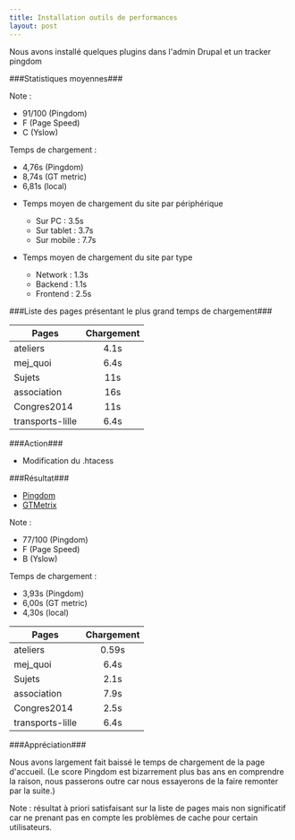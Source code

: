 ```yaml
---
title: Installation outils de performances
layout: post
---
```


Nous avons installé quelques plugins dans l'admin Drupal et un tracker pingdom


###Statistiques moyennes###

Note : 
- 91/100 (Pingdom) 
- F (Page Speed) 
- C (Yslow)

Temps de chargement : 
- 4,76s (Pingdom) 
- 8,74s (GT metric) 
- 6,81s (local) 


* Temps moyen de chargement du site par périphérique
  * Sur PC 		: 3.5s
  * Sur tablet 	: 3.7s
  * Sur mobile 	: 7.7s

* Temps moyen de chargement du site par type
  * Network 	: 1.3s
  * Backend 	: 1.1s
  * Frontend 	: 2.5s

###Liste des pages présentant le plus grand temps de chargement###

| Pages	        	  | Chargement    | 
| ----------------- |:-------------:|
| ateliers      	  | 4.1s 			    |
| mej_quoi	    	  | 6.4s      	  |
| Sujets 			      | 11s     		  |
| association 		  | 16s     		  |
| Congres2014 		  | 11s     		  |
| transports-lille 	| 6.4s     		  |

###Action###

* Modification du .htacess

###Résultat###

* [Pingdom](http://tools.pingdom.com/fpt/#!/bXRG89/http://www.mathenjeans.fr/)
* [GTMetrix](http://gtmetrix.com/reports/www.mathenjeans.fr/Z1aZYVRJ)

Note : 
- 77/100 (Pingdom) 
- F (Page Speed) 
- B (Yslow)

Temps de chargement : 
- 3,93s (Pingdom) 
- 6,00s (GT metric) 
- 4,30s (local) 

| Pages             | Chargement    | 
| ----------------- |:-------------:|
| ateliers          | 0.59s         |
| mej_quoi          | 6.4s          |
| Sujets            | 2.1s          |
| association       | 7.9s          |
| Congres2014       | 2.5s          |
| transports-lille  | 6.4s          |

###Appréciation###

Nous avons largement fait baissé le temps de chargement de la page d'accueil. (Le score Pingdom est bizarrement plus bas ans en comprendre la raison, nous passerons outre car nous essayerons de la faire remonter par la suite.)

Note : résultat à priori satisfaisant sur la liste de pages mais non significatif car ne prenant pas en compte les problèmes de cache pour certain utilisateurs.
